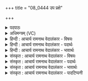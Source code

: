 +++
title = "08_0444 उप प्रक्षे"

+++
<details><summary>पदपाठः</summary>

उ꣡प꣢꣯। प्र꣣क्षे꣢। प्र꣣। क्षे꣢। म꣡धु꣢꣯मति। क्षि꣣य꣡न्तः꣢। पु꣡ष्ये꣢꣯म। र꣣यि꣢म्। धी꣣म꣡हे꣢। ते꣣। इन्द्र। ४४४।
</details>

<details><summary>अधिमन्त्रम् (VC)</summary>

- इन्द्रः
- त्रसदस्युः
- द्विपदा विराट् पङ्क्तिः
- पञ्चमः
- ऐन्द्रं काण्डम्
</details>

<details><summary>हिन्दी : आचार्य रामनाथ वेदालंकार - विषयः</summary>

अगले मन्त्र में इन्द्र नाम से जगदीश्वर को सम्बोधित किया गया है।
</details>

<details><summary>हिन्दी : आचार्य रामनाथ वेदालंकार - पदार्थः</summary>

पदार्थान्वय -  हे (इन्द्र) मधु बरसानेवाले जगदीश्वर ! हम (ते) तुझे (धीमहे) अपने अन्तःकरण में धारण करते हैं। तेरे (मधुमति) मधुर (प्रक्षे) आनन्द के झरने में (क्षियन्तः) निवास करते हुए, हम (रयिम्) आनन्दरूप धन को (पुष्येम) परिपुष्ट करें ॥८॥
</details>

<details><summary>हिन्दी : आचार्य रामनाथ वेदालंकार - भावार्थः</summary>

भावार्थ -  जगदीश्वर की उपासना से उसके आनन्द के झरने में अपने-आप को नहलाते हुए हम धन्य हों ॥८॥
</details>

<details><summary>संस्कृत : आचार्य रामनाथ वेदालंकार - विषयः</summary>

अथेन्द्रनाम्ना जगदीश्वरः सम्बोध्यते।
</details>

<details><summary>संस्कृत : आचार्य रामनाथ वेदालंकार - पदार्थः</summary>

पदार्थान्वय -  हे (इन्द्र) मधुवर्षक जगदीश्वर ! वयम् (ते) त्वाम् (धीमहे) स्वान्तःकरणे धारयामः। डुधाञ् धारणपोषणयोः। लटि ‘छन्दस्युभयथा। अ० ३।४।११७’ इत्यार्द्धधातुकत्वात् शपोऽभावः। तव (मधुमति) मधुरे (प्रक्षे) आनन्दनिर्झरे। पृषु सेचने धातोः औणादिकः क्सः प्रत्ययः। (क्षियन्तः) निवसन्तः। क्षि निवासगत्योः, तुदादिः। वयम् (रयिम्) आनन्दरूपं धनम् (पुष्येम) पुष्णीयाम ॥८॥
</details>

<details><summary>संस्कृत : आचार्य रामनाथ वेदालंकार - भावार्थः</summary>

भावार्थ -  जगदीश्वरस्योपासनया तदानन्दनिर्झरे स्वात्मानं स्नपयन्तो वयं धन्या भवेम ॥८॥
</details>

<details><summary>संस्कृत : आचार्य रामनाथ वेदालंकार - पादटिप्पनी</summary>

टिप्पनी -   १. साम० १११५।
</details>